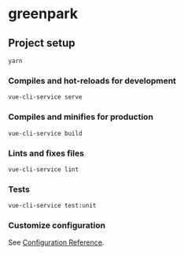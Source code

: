# greenpark

## Project setup

```
yarn
```

### Compiles and hot-reloads for development

```
vue-cli-service serve
```

### Compiles and minifies for production

```
vue-cli-service build
```

### Lints and fixes files

```
vue-cli-service lint
```

### Tests

```
vue-cli-service test:unit
```

### Customize configuration

See [Configuration Reference](https://cli.vuejs.org/config/).
